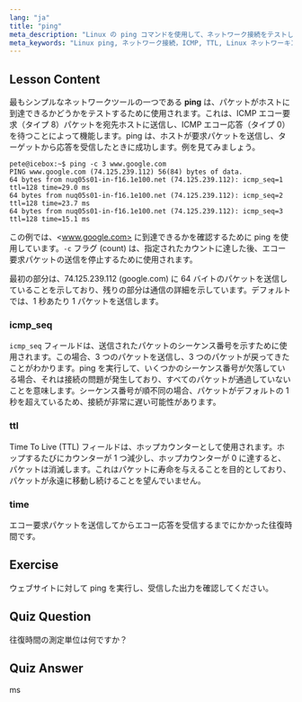 ```yaml
---
lang: "ja"
title: "ping"
meta_description: "Linux の ping コマンドを使用して、ネットワーク接続をテストし、問題をトラブルシューティングする方法を学びます。効果的なネットワーク診断のために、ICMP、TTL、および往復時間を理解します。"
meta_keywords: "Linux ping, ネットワーク接続，ICMP, TTL, Linux ネットワーキング，初心者向け Linux, Linux チュートリアル，ping コマンド"
---
```


## Lesson Content

最もシンプルなネットワークツールの一つである **ping** は、パケットがホストに到達できるかどうかをテストするために使用されます。これは、ICMP エコー要求（タイプ 8）パケットを宛先ホストに送信し、ICMP エコー応答（タイプ 0）を待つことによって機能します。ping は、ホストが要求パケットを送信し、ターゲットから応答を受信したときに成功します。例を見てみましょう。

```plaintext
pete@icebox:~$ ping -c 3 www.google.com
PING www.google.com (74.125.239.112) 56(84) bytes of data.
64 bytes from nuq05s01-in-f16.1e100.net (74.125.239.112): icmp_seq=1 ttl=128 time=29.0 ms
64 bytes from nuq05s01-in-f16.1e100.net (74.125.239.112): icmp_seq=2 ttl=128 time=23.7 ms
64 bytes from nuq05s01-in-f16.1e100.net (74.125.239.112): icmp_seq=3 ttl=128 time=15.1 ms
```

この例では、<www.google.com> に到達できるかを確認するために ping を使用しています。`-c` フラグ (count) は、指定されたカウントに達した後、エコー要求パケットの送信を停止するために使用されます。

最初の部分は、74.125.239.112 (google.com) に 64 バイトのパケットを送信していることを示しており、残りの部分は通信の詳細を示しています。デフォルトでは、1 秒あたり 1 パケットを送信します。

### icmp_seq

`icmp_seq` フィールドは、送信されたパケットのシーケンス番号を示すために使用されます。この場合、3 つのパケットを送信し、3 つのパケットが戻ってきたことがわかります。ping を実行して、いくつかのシーケンス番号が欠落している場合、それは接続の問題が発生しており、すべてのパケットが通過していないことを意味します。シーケンス番号が順不同の場合、パケットがデフォルトの 1 秒を超えているため、接続が非常に遅い可能性があります。

### ttl

Time To Live (TTL) フィールドは、ホップカウンターとして使用されます。ホップするたびにカウンターが 1 つ減少し、ホップカウンターが 0 に達すると、パケットは消滅します。これはパケットに寿命を与えることを目的としており、パケットが永遠に移動し続けることを望んでいません。

### time

エコー要求パケットを送信してからエコー応答を受信するまでにかかった往復時間です。

## Exercise

ウェブサイトに対して ping を実行し、受信した出力を確認してください。

## Quiz Question

往復時間の測定単位は何ですか？

## Quiz Answer

ms
